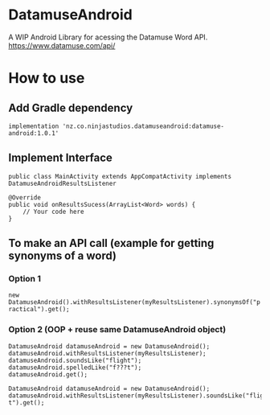 # DatamuseAndroid
A WIP Android Library for acessing the Datamuse Word API. https://www.datamuse.com/api/

# How to use

## Add Gradle dependency

`implementation 'nz.co.ninjastudios.datamuseandroid:datamuse-android:1.0.1'`

## Implement Interface

`public class MainActivity extends AppCompatActivity implements DatamuseAndroidResultsListener`

```
@Override
public void onResultsSucess(ArrayList<Word> words) {
    // Your code here
}
```

## To make an API call (example for getting synonyms of a word)

### Option 1

`new DatamuseAndroid().withResultsListener(myResultsListener).synonymsOf("practical").get();`

### Option 2 (OOP + reuse same DatamuseAndroid object)

```
DatamuseAndroid datamuseAndroid = new DatamuseAndroid();
datamuseAndroid.withResultsListener(myResultsListener);
datamuseAndroid.soundsLike("flight");
datamuseAndroid.spelledLike("f???t");
datamuseAndroid.get();
```

```
DatamuseAndroid datamuseAndroid = new DatamuseAndroid();
datamuseAndroid.withResultsListener(myResultsListener).soundsLike("flight").spelledLike("f???t").get();
```
